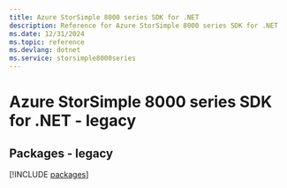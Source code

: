 ```yaml
---
title: Azure StorSimple 8000 series SDK for .NET
description: Reference for Azure StorSimple 8000 series SDK for .NET
ms.date: 12/31/2024
ms.topic: reference
ms.devlang: dotnet
ms.service: storsimple8000series
---
```

# Azure StorSimple 8000 series SDK for .NET - legacy
## Packages - legacy
[!INCLUDE [packages](storsimple-8000-series-index.md)]
